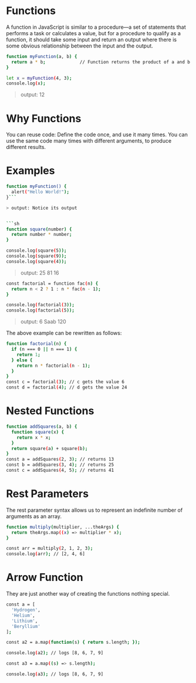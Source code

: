 # Functions
A function in JavaScript is similar to a procedure—a set of statements that performs a task or calculates a value, but for a procedure to qualify as a function, it should take some input and return an output where there is some obvious relationship between the input and the output.

```sh
function myFunction(a, b) {
  return a * b;             // Function returns the product of a and b
}

let x = myFunction(4, 3);
console.log(x);
```
> output: 12

# Why Functions
You can reuse code: Define the code once, and use it many times. You can use the same code many times with different arguments, to produce different results.

# Examples

```sh
function myFunction() {
  alert("Hello World!");
}```

> output: Notice its output


```sh
function square(number) {
  return number * number;
}

console.log(square(5));
console.log(square(9));
console.log(square(4));
```

> output: 25
> 81
> 16

```sh
const factorial = function fac(n) {
  return n < 2 ? 1 : n * fac(n - 1);
}

console.log(factorial(3));
console.log(factorial(5));
```

> output: 6
> Saab 120

The above example can be rewritten as follows:
```sh
function factorial(n) {
  if (n === 0 || n === 1) {
    return 1;
  } else {
    return n * factorial(n - 1);
  }
}
const c = factorial(3); // c gets the value 6
const d = factorial(4); // d gets the value 24
```

# Nested Functions

```sh
function addSquares(a, b) {
  function square(x) {
    return x * x;
  }
  return square(a) + square(b);
}
const a = addSquares(2, 3); // returns 13
const b = addSquares(3, 4); // returns 25
const c = addSquares(4, 5); // returns 41
```

# Rest Parameters
The rest parameter syntax allows us to represent an indefinite number of arguments as an array.

```sh
function multiply(multiplier, ...theArgs) {
  return theArgs.map((x) => multiplier * x);
}

const arr = multiply(2, 1, 2, 3);
console.log(arr); // [2, 4, 6]
```

# Arrow Function
They are just another way of creating the functions nothing special.

```sh
const a = [
  'Hydrogen',
  'Helium',
  'Lithium',
  'Beryllium'
];

const a2 = a.map(function(s) { return s.length; });

console.log(a2); // logs [8, 6, 7, 9]

const a3 = a.map((s) => s.length);

console.log(a3); // logs [8, 6, 7, 9]

```
